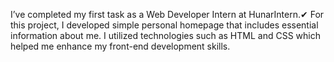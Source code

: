 I’ve completed my first task as a Web Developer Intern at HunarIntern.✔ 
For this project, I developed simple personal homepage that includes essential information about me. I utilized technologies such as HTML and CSS which helped me enhance my front-end development skills.
